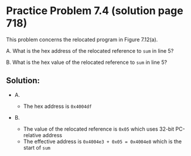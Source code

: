 # Practice Problem 7.4 (solution page 718)
This problem concerns the relocated program in Figure 7.12(a).

A. What is the hex address of the relocated reference to `sum` in line 5?

B. What is the hex value of the relocated reference to `sum` in line 5?

## Solution:

- A. 
    - The hex address is `0x4004df`

- B.
    - The value of the relocated reference is `0x05` which uses 32-bit PC-relative address
    - The effective address is `0x4004e3 + 0x05 = 0x4004e8` which is the start of `sum`